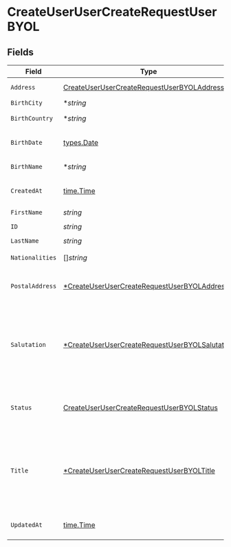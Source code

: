# CreateUserUserCreateRequestUserBYOL


## Fields

| Field                                                                                                                                                                                            | Type                                                                                                                                                                                             | Required                                                                                                                                                                                         | Description                                                                                                                                                                                      |
| ------------------------------------------------------------------------------------------------------------------------------------------------------------------------------------------------ | ------------------------------------------------------------------------------------------------------------------------------------------------------------------------------------------------ | ------------------------------------------------------------------------------------------------------------------------------------------------------------------------------------------------ | ------------------------------------------------------------------------------------------------------------------------------------------------------------------------------------------------ |
| `Address`                                                                                                                                                                                        | [CreateUserUserCreateRequestUserBYOLAddress](../../models/operations/createuserusercreaterequestuserbyoladdress.md)                                                                              | :heavy_check_mark:                                                                                                                                                                               | Address. Must not be a P.O. box or c/o address.                                                                                                                                                  |
| `BirthCity`                                                                                                                                                                                      | **string*                                                                                                                                                                                        | :heavy_minus_sign:                                                                                                                                                                               | N/A                                                                                                                                                                                              |
| `BirthCountry`                                                                                                                                                                                   | **string*                                                                                                                                                                                        | :heavy_minus_sign:                                                                                                                                                                               | Country code. [ISO 3166 alpha-2 Codes](https://en.wikipedia.org/wiki/ISO_3166-1_alpha-2).                                                                                                        |
| `BirthDate`                                                                                                                                                                                      | [types.Date](../../types/date.md)                                                                                                                                                                | :heavy_check_mark:                                                                                                                                                                               | Birth date of the user in YYYY-MM-DD format. [RFC 3339, section 5.6](https://json-schema.org/draft/2020-12/json-schema-validation.html#RFC3339)                                                  |
| `BirthName`                                                                                                                                                                                      | **string*                                                                                                                                                                                        | :heavy_minus_sign:                                                                                                                                                                               | If applicable, birth name of the user.                                                                                                                                                           |
| `CreatedAt`                                                                                                                                                                                      | [time.Time](https://pkg.go.dev/time#Time)                                                                                                                                                        | :heavy_check_mark:                                                                                                                                                                               | Date and time when the resource was created. [RFC 3339-5](https://datatracker.ietf.org/doc/html/rfc3339#section-5.6), [ISO8601 UTC](https://www.iso.org/iso-8601-date-and-time-format.html)      |
| `FirstName`                                                                                                                                                                                      | *string*                                                                                                                                                                                         | :heavy_check_mark:                                                                                                                                                                               | First name of the user.                                                                                                                                                                          |
| `ID`                                                                                                                                                                                             | *string*                                                                                                                                                                                         | :heavy_check_mark:                                                                                                                                                                               | User unique identifier.                                                                                                                                                                          |
| `LastName`                                                                                                                                                                                       | *string*                                                                                                                                                                                         | :heavy_check_mark:                                                                                                                                                                               | Last name of the user.                                                                                                                                                                           |
| `Nationalities`                                                                                                                                                                                  | []*string*                                                                                                                                                                                       | :heavy_check_mark:                                                                                                                                                                               | Nationalities of the user. [ISO 3166 alpha-2 Codes](https://en.wikipedia.org/wiki/ISO_3166-1_alpha-2).                                                                                           |
| `PostalAddress`                                                                                                                                                                                  | [*CreateUserUserCreateRequestUserBYOLAddress](../../models/operations/createuserusercreaterequestuserbyoladdress.md)                                                                             | :heavy_minus_sign:                                                                                                                                                                               | User postal address. Needs to be specified if different to the residential address, otherwise it is automatically populated.                                                                     |
| `Salutation`                                                                                                                                                                                     | [*CreateUserUserCreateRequestUserBYOLSalutation](../../models/operations/createuserusercreaterequestuserbyolsalutation.md)                                                                       | :heavy_minus_sign:                                                                                                                                                                               | Salutation of the user used in reports and statements.<br/>* (empty string) - <br/>* SALUTATION_MALE - <br/>* SALUTATION_FEMALE - <br/>* SALUTATION_FEMALE_MARRIED - <br/>* SALUTATION_DIVERSE -  |
| `Status`                                                                                                                                                                                         | [CreateUserUserCreateRequestUserBYOLStatus](../../models/operations/createuserusercreaterequestuserbyolstatus.md)                                                                                | :heavy_check_mark:                                                                                                                                                                               | Status of the user.<br/>* ACTIVE - <br/>* INACTIVE - <br/>* OFFBOARDING - <br/>* OFFBOARDED -                                                                                                    |
| `Title`                                                                                                                                                                                          | [*CreateUserUserCreateRequestUserBYOLTitle](../../models/operations/createuserusercreaterequestuserbyoltitle.md)                                                                                 | :heavy_minus_sign:                                                                                                                                                                               | Title of the user used in reports and statements.<br/>* (empty string) - <br/>* DR - Doctor<br/>* PROF - Professor<br/>* PROF_DR - <br/>* DIPL_ING - Graduate engineer (Diplom-Ingenieur)<br/>* MAGISTER -  |
| `UpdatedAt`                                                                                                                                                                                      | [time.Time](https://pkg.go.dev/time#Time)                                                                                                                                                        | :heavy_check_mark:                                                                                                                                                                               | Date and time when the resource was last updated. [RFC 3339-5](https://datatracker.ietf.org/doc/html/rfc3339#section-5.6), [ISO8601 UTC](https://www.iso.org/iso-8601-date-and-time-format.html) |